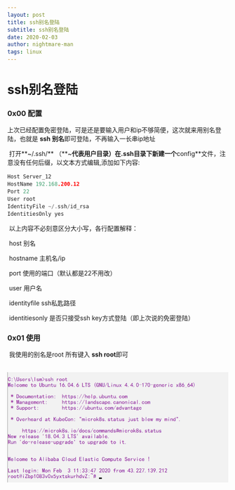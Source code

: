 ```yaml
---
layout: post
title: ssh别名登陆
subtitle: ssh别名登陆
date: 2020-02-03
author: nightmare-man
tags: linux
---
```

# 				ssh别名登陆

### 0x00 配置

​		上次已经配置免密登陆，可是还是要输入用户和ip不够简便，这次就来用别名登陆，也就是 **ssh 别名**即可登陆，不再输入一长串ip地址

​		打开**~/.ssh/**  （**~**代表用户目录）在.ssh目录下新建一个**config**文件，注意没有任何后缀，以文本方式编辑,添加如下内容:

```c
Host Server_12   
HostName 192.168.200.12
Port 22
User root
IdentityFile ~/.ssh/id_rsa
IdentitiesOnly yes
```

​	以上内容不必刻意区分大小写，各行配置解释：

​	 host 别名

​	hostname 主机名/ip

​	port 使用的端口（默认都是22不用改）

​	user 用户名

​	identityfile ssh私匙路径

​	identitiesonly 是否只接受ssh key方式登陆（即上次说的免密登陆）

### 0x01 使用

​	我使用的别名是root 所有键入 **ssh root**即可

​	![TIM截图20200203114208](/assets/img/TIM截图20200203114208.png)

